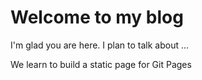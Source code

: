 # Welcome to my blog

I'm glad you are here. I plan to talk about ...

We learn to build a static page for Git Pages 
